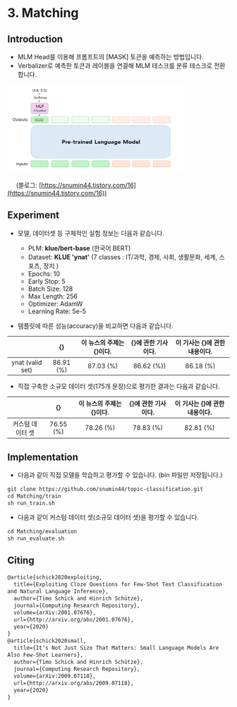 # 3. Matching

## Introduction

- MLM Head를 이용해 프롬프트의 [MASK] 토큰을 예측하는 방법입니다.
- Verbalizer로 예측한 토큰과 레이블을 연결해 MLM 테스크를 분류 테스크로 전환합니다.    

<img src="../images/entailment3.PNG" alt="example image" width="400" height="200"/>

&nbsp;&nbsp;&nbsp;&nbsp; (블로그: [https://snumin44.tistory.com/16](https://snumin44.tistory.com/16)) 
      
## Experiment

- 모델, 데이터셋 등 구체적인 실험 정보는 다음과 같습니다.
  
  - PLM: __klue/bert-base__ (한국어 BERT)
  - Dataset: __KLUE 'ynat'__ (7 classes : IT/과학, 경제, 사회, 생활문화, 세계, 스포츠, 정치 )
  - Epochs: 10
  - Early Stop: 5
  - Batch Size: 128
  - Max Length: 256
  - Optimizer: AdamW
  - Learning Rate: 5e-5

- 템플릿에 따른 성능(accuracy)을 비교하면 다음과 같습니다.

||{}|이 뉴스의 주제는 {}이다.|{}에 관한 기사이다.|이 기사는 {}에 관한 내용이다.|
|:---:|:---:|:---:|:---:|:---:|
|ynat (valid set)|86.91 (%)|87.03 (%)|86.62 (%))|86.18 (%)|

- 직접 구축한 소규모 데이터 셋(175개 문장)으로 평가한 결과는 다음과 같습니다.

||{}|이 뉴스의 주제는 {}이다.|{}에 관한 기사이다.|이 기사는 {}에 관한 내용이다.|
|:---:|:---:|:---:|:---:|:---:|
|커스텀 데이터 셋|76.55 (%)|78.26 (%)|78.83 (%)|82.81 (%)|

## Implementation
- 다음과 같이 직접 모델을 학습하고 평가할 수 있습니다. (bin 파일만 저장됩니다.)
```
git clone https://github.com/snumin44/topic-classification.git
cd Matching/train
sh run_train.sh
```
- 다음과 같이 커스텀 데이터 셋(소규모 데이터 셋)을 평가할 수 있습니다.
```
cd Matching/evaluation
sh run_evaluate.sh
``` 
## Citing

```
@article{schick2020exploiting,
  title={Exploiting Cloze Questions for Few-Shot Text Classification and Natural Language Inference},
  author={Timo Schick and Hinrich Schütze},
  journal={Computing Research Repository},
  volume={arXiv:2001.07676},
  url={http://arxiv.org/abs/2001.07676},
  year={2020}
}
@article{schick2020small,
  title={It's Not Just Size That Matters: Small Language Models Are Also Few-Shot Learners},
  author={Timo Schick and Hinrich Schütze},
  journal={Computing Research Repository},
  volume={arXiv:2009.07118},
  url={http://arxiv.org/abs/2009.07118},
  year={2020}
}
```
